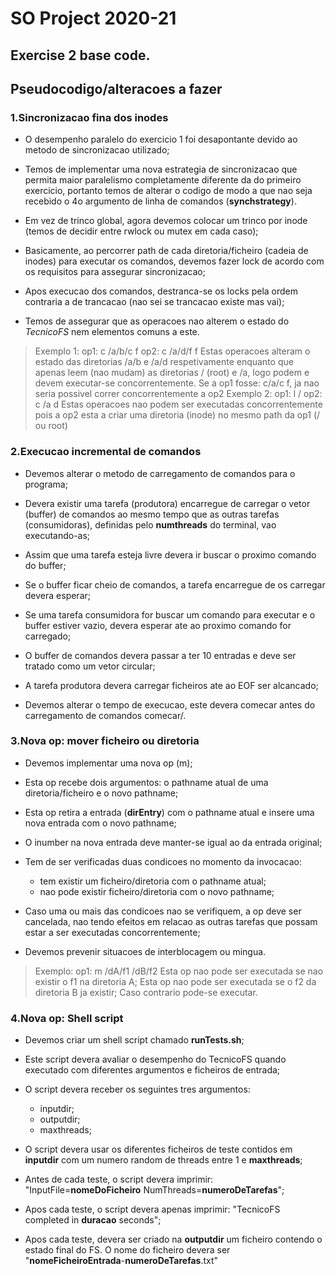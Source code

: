 # SO Project 2020-21

## Exercise 2 base code.

## Pseudocodigo/alteracoes a fazer

### 1.Sincronizacao fina dos inodes

* O desempenho paralelo do exercicio 1 foi desapontante devido ao metodo de sincronizacao utilizado;

* Temos de implementar uma nova estrategia de sincronizacao que permita maior paralelismo completamente diferente da do primeiro exercicio, portanto temos de alterar o codigo de modo a que nao seja recebido o 4o argumento de linha de comandos (__synchstrategy__).

* Em vez de trinco global, agora devemos colocar um trinco por inode (temos de decidir entre rwlock ou mutex em cada caso);

* Basicamente, ao percorrer path de cada diretoria/ficheiro (cadeia de inodes) para executar os comandos, devemos fazer lock de acordo com os requisitos para assegurar sincronizacao;

* Apos execucao dos comandos, destranca-se os locks pela ordem contraria a de trancacao (nao sei se trancacao existe mas vai);

* Temos de assegurar que as operacoes nao alterem o estado do _TecnicoFS_ nem elementos comuns a este.

> Exemplo 1:
    op1: c /a/b/c f
    op2: c /a/d/f f
    Estas operacoes alteram o estado das diretorias /a/b e /a/d respetivamente enquanto que apenas leem (nao mudam) as diretorias / (root) e /a, logo podem e devem executar-se concorrentemente. Se a op1 fosse: c/a/c f, ja nao seria possivel correr concorrentemente a op2
> Exemplo 2:
    op1: l /
    op2: c /a d
    Estas operacoes nao podem ser executadas concorrentemente pois a op2 esta a criar uma diretoria (inode) no mesmo path da op1 (/ ou root)

### 2.Execucao incremental de comandos

* Devemos alterar o metodo de carregamento de comandos para o programa;

* Devera existir uma tarefa (produtora) encarregue de carregar o vetor (buffer) de comandos ao mesmo tempo que as outras tarefas (consumidoras), definidas pelo __numthreads__ do terminal, vao executando-as;

* Assim que uma tarefa esteja livre devera ir buscar o proximo comando do buffer;

* Se o buffer ficar cheio de comandos, a tarefa encarregue de os carregar devera esperar;

* Se uma tarefa consumidora for buscar um comando para executar e o buffer estiver vazio, devera esperar ate ao proximo comando for carregado;

* O buffer de comandos devera passar a ter 10 entradas e deve ser tratado como um vetor circular;

* A tarefa produtora devera carregar ficheiros ate ao EOF ser alcancado;

* Devemos alterar o tempo de execucao, este devera comecar antes do carregamento de comandos comecar/.

### 3.Nova op: mover ficheiro ou diretoria

* Devemos implementar uma nova op (m);

* Esta op recebe dois argumentos: o pathname atual de uma diretoria/ficheiro e o novo pathname;

* Esta op retira a entrada (__dirEntry__) com o pathname atual e insere uma nova entrada com o novo pathname;

* O inumber na nova entrada deve manter-se igual ao da entrada original;

* Tem de ser verificadas duas condicoes no momento da invocacao:
  * tem existir um ficheiro/diretoria com o pathname atual;
  * nao pode existir ficheiro/diretoria com o novo pathname;

* Caso uma ou mais das condicoes nao se verifiquem, a op deve ser cancelada, nao tendo efeitos em relacao as outras tarefas que possam estar a ser executadas concorrentemente;

* Devemos prevenir situacoes de interblocagem ou mingua.

> Exemplo:
    op1: m /dA/f1 /dB/f2
    Esta op nao pode ser executada se nao existir o f1 na diretoria A;
    Esta op nao pode ser executada se o f2 da diretoria B ja existir;
    Caso contrario pode-se executar.

### 4.Nova op: Shell script

* Devemos criar um shell script chamado __runTests.sh__;

* Este script devera avaliar o desempenho do TecnicoFS quando executado com diferentes argumentos e ficheiros de entrada;

* O script devera receber os seguintes tres argumentos:
  * inputdir;
  * outputdir;
  * maxthreads;

* O script devera usar os diferentes ficheiros de teste contidos em __inputdir__ com um numero random de threads entre 1 e __maxthreads__;

* Antes de cada teste, o script devera imprimir: "InputFile=__nomeDoFicheiro__ NumThreads=__numeroDeTarefas__";

* Apos cada teste, o script devera apenas imprimir: "TecnicoFS completed in __duracao__ seconds";

* Apos cada teste, devera ser criado na __outputdir__ um ficheiro contendo o estado final do FS. O nome do ficheiro devera ser "__nomeFicheiroEntrada__-__numeroDeTarefas__.txt"
